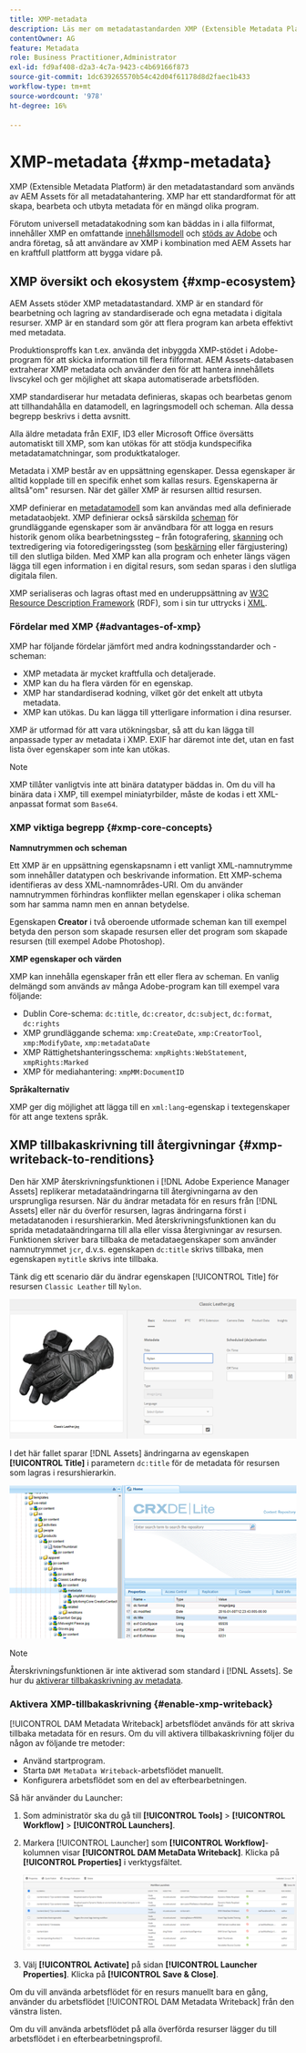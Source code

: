 ```yaml
---
title: XMP-metadata
description: Läs mer om metadatastandarden XMP (Extensible Metadata Platform) för metadatahantering. Det används av AEM som ett standardiserat format för att skapa, bearbeta och utbyta metadata.
contentOwner: AG
feature: Metadata
role: Business Practitioner,Administrator
exl-id: fd9af408-d2a3-4c7a-9423-c4b69166f873
source-git-commit: 1dc639265570b54c42d04f61178d8d2faec1b433
workflow-type: tm+mt
source-wordcount: '978'
ht-degree: 16%

---
```


# XMP-metadata {#xmp-metadata}

XMP (Extensible Metadata Platform) är den metadatastandard som används av AEM Assets för all metadatahantering. XMP har ett standardformat för att skapa, bearbeta och utbyta metadata för en mängd olika program.

Förutom universell metadatakodning som kan bäddas in i alla filformat, innehåller XMP en omfattande [innehållsmodell](#xmp-core-concepts) och [stöds av Adobe](#advantages-of-xmp) och andra företag, så att användare av XMP i kombination med AEM Assets har en kraftfull plattform att bygga vidare på.

## XMP översikt och ekosystem {#xmp-ecosystem}

AEM Assets stöder XMP metadatastandard. XMP är en standard för bearbetning och lagring av standardiserade och egna metadata i digitala resurser. XMP är en standard som gör att flera program kan arbeta effektivt med metadata.

Produktionsproffs kan t.ex. använda det inbyggda XMP-stödet i Adobe-program för att skicka information till flera filformat. AEM Assets-databasen extraherar XMP metadata och använder den för att hantera innehållets livscykel och ger möjlighet att skapa automatiserade arbetsflöden.

XMP standardiserar hur metadata definieras, skapas och bearbetas genom att tillhandahålla en datamodell, en lagringsmodell och scheman. Alla dessa begrepp beskrivs i detta avsnitt.

Alla äldre metadata från EXIF, ID3 eller Microsoft Office översätts automatiskt till XMP, som kan utökas för att stödja kundspecifika metadatamatchningar, som produktkataloger.

Metadata i XMP består av en uppsättning egenskaper. Dessa egenskaper är alltid kopplade till en specifik enhet som kallas resurs. Egenskaperna är alltså&quot;om&quot; resursen. När det gäller XMP är resursen alltid resursen.

XMP definierar en [metadatamodell](https://sv.wikipedia.org/wiki/Metadata) som kan användas med alla definierade metadataobjekt. XMP definierar också särskilda [scheman](https://en.wikipedia.org/wiki/XML_schema) för grundläggande egenskaper som är användbara för att logga en resurs historik genom olika bearbetningssteg – från fotografering, [skanning](https://sv.wikipedia.org/wiki/Bildl%C3%A4sare) och textredigering via fotoredigeringssteg (som [beskärning](https://sv.wikipedia.org/wiki/Bildbesk%C3%A4rning) eller färgjustering) till den slutliga bilden. Med XMP kan alla program och enheter längs vägen lägga till egen information i en digital resurs, som sedan sparas i den slutliga digitala filen.

XMP serialiseras och lagras oftast med en underuppsättning av [W3C](https://sv.wikipedia.org/wiki/World_Wide_Web_Consortium) [Resource Description Framework](https://sv.wikipedia.org/wiki/Resource_Description_Framework) (RDF), som i sin tur uttrycks i [XML](https://sv.wikipedia.org/wiki/XML).

### Fördelar med XMP {#advantages-of-xmp}

XMP har följande fördelar jämfört med andra kodningsstandarder och -scheman:

* XMP metadata är mycket kraftfulla och detaljerade.
* XMP kan du ha flera värden för en egenskap.
* XMP har standardiserad kodning, vilket gör det enkelt att utbyta metadata.
* XMP kan utökas. Du kan lägga till ytterligare information i dina resurser.

XMP är utformad för att vara utökningsbar, så att du kan lägga till anpassade typer av metadata i XMP. EXIF har däremot inte det, utan en fast lista över egenskaper som inte kan utökas.

>[!NOTE]
>
>XMP tillåter vanligtvis inte att binära datatyper bäddas in. Om du vill ha binära data i XMP, till exempel miniatyrbilder, måste de kodas i ett XML-anpassat format som `Base64`.

### XMP viktiga begrepp {#xmp-core-concepts}

**Namnutrymmen och scheman**

Ett XMP är en uppsättning egenskapsnamn i ett vanligt XML-namnutrymme som innehåller
datatypen och beskrivande information. Ett XMP-schema identifieras av dess XML-namnområdes-URI. Om du använder namnutrymmen förhindras konflikter mellan egenskaper i olika scheman som har samma namn men en annan betydelse.

Egenskapen **Creator** i två oberoende utformade scheman kan till exempel betyda den person som skapade resursen eller det program som skapade resursen (till exempel Adobe Photoshop).

**XMP egenskaper och värden**

XMP kan innehålla egenskaper från ett eller flera av scheman. En vanlig delmängd som används av många Adobe-program kan till exempel vara följande:

* Dublin Core-schema: `dc:title`, `dc:creator`, `dc:subject`, `dc:format`, `dc:rights`
* XMP grundläggande schema: `xmp:CreateDate`, `xmp:CreatorTool`, `xmp:ModifyDate`, `xmp:metadataDate`
* XMP Rättighetshanteringsschema: `xmpRights:WebStatement`, `xmpRights:Marked`
* XMP för mediahantering: `xmpMM:DocumentID`

**Språkalternativ**

XMP ger dig möjlighet att lägga till en `xml:lang`-egenskap i textegenskaper för att ange textens språk.

## XMP tillbakaskrivning till återgivningar {#xmp-writeback-to-renditions}

Den här XMP återskrivningsfunktionen i [!DNL Adobe Experience Manager Assets] replikerar metadataändringarna till återgivningarna av den ursprungliga resursen.
När du ändrar metadata för en resurs från [!DNL Assets] eller när du överför resursen, lagras ändringarna först i metadatanoden i resurshierarkin. Med återskrivningsfunktionen kan du sprida metadataändringarna till alla eller vissa återgivningar av resursen. Funktionen skriver bara tillbaka de metadataegenskaper som använder namnutrymmet `jcr`, d.v.s. egenskapen `dc:title` skrivs tillbaka, men egenskapen `mytitle` skrivs inte tillbaka.

Tänk dig ett scenario där du ändrar egenskapen [!UICONTROL Title] för resursen `Classic Leather` till `Nylon`.

![metadata](assets/metadata.png)

I det här fallet sparar [!DNL Assets] ändringarna av egenskapen **[!UICONTROL Title]** i parametern `dc:title` för de metadata för resursen som lagras i resurshierarkin.

![metadata som lagras i resursnoden i databasen](assets/metadata_stored.png)

>[!NOTE]
>
>Återskrivningsfunktionen är inte aktiverad som standard i [!DNL Assets]. Se hur du [aktiverar tillbakaskrivning av metadata](#enable-xmp-writeback).

### Aktivera XMP-tillbakaskrivning {#enable-xmp-writeback}

[!UICONTROL DAM Metadata Writeback] arbetsflödet används för att skriva tillbaka metadata för en resurs. Om du vill aktivera tillbakaskrivning följer du någon av följande tre metoder:

* Använd startprogram.
* Starta `DAM MetaData Writeback`-arbetsflödet manuellt.
* Konfigurera arbetsflödet som en del av efterbearbetningen.

Så här använder du Launcher:

1. Som administratör ska du gå till **[!UICONTROL Tools]** > **[!UICONTROL Workflow]** > **[!UICONTROL Launchers]**.
1. Markera [!UICONTROL Launcher] som **[!UICONTROL Workflow]**-kolumnen visar **[!UICONTROL DAM MetaData Writeback]**. Klicka på **[!UICONTROL Properties]** i verktygsfältet.

   ![Välj DAM-metadataåterskrivningsstartaren för att ändra dess egenskaper och aktivera den](assets/launcher-properties-metadata-writeback1.png)

1. Välj **[!UICONTROL Activate]** på sidan **[!UICONTROL Launcher Properties]**. Klicka på **[!UICONTROL Save & Close]**.

Om du vill använda arbetsflödet för en resurs manuellt bara en gång, använder du arbetsflödet [!UICONTROL DAM Metadata Writeback] från den vänstra listen.

Om du vill använda arbetsflödet på alla överförda resurser lägger du till arbetsflödet i en efterbearbetningsprofil.

<!-- Commenting for now. Need to document how to enable metadata writeback. See CQDOC-17254.

### Enable XMP writeback {#enable-xmp-writeback}

To enable the metadata changes to be propagated to the renditions of the asset when uploading it, modify the **[!UICONTROL Adobe CQ DAM Rendition Maker]** configuration in Configuration Manager.

1. To open Configuration Manager, access `https://[aem_server]:[port]/system/console/configMgr`.
1. Open the **[!UICONTROL Adobe CQ DAM Rendition Maker]** configuration.
1. Select the **[!UICONTROL Propagate XMP]** option, and then save the changes.

### Enable XMP write-back for specific renditions {#enable-xmp-writeback-for-specific-renditions}

To let the XMP write-back feature propagate metadata changes to select renditions, specify these renditions to the [!UICONTROL XMP Writeback Process] workflow step of DAM Metadata WriteBack workflow. By default, this step is configured with the original rendition.

For the XMP write-back feature to propagate metadata to the rendition thumbnails 140.100.png and 319.319.png, perform these steps.

1. Tap/click the AEM logo, and then navigate to **[!UICONTROL Tools]** &gt; **[!UICONTROL Workflow]** &gt; **[!UICONTROL Models]**.
1. From the Models page, open the **[!UICONTROL DAM Metadata Writeback]** workflow model.
1. In the **[!UICONTROL DAM Metadata Writeback]** properties page, open the **[!UICONTROL XMP Writeback Process]** step.
1. In the **[!UICONTROL Step Properties]** dialog box, tap/click the **[!UICONTROL Process]** tab.
1. In the **[!UICONTROL Arguments]** box, add `rendition:cq5dam.thumbnail.140.100.png,rendition:cq5dam.thumbnail.319.319.png`, and then tap/click **[!UICONTROL OK]**.

   ![step_properties](assets/step_properties.png)

1. Save the changes.
1. To regenerate the Pyramid TIFF (PTIFF) renditions for Dynamic Media images with the new attributes, add the **[!UICONTROL Dynamic Media Process Image Assets]** step to the DAM Metadata write-back workflow. PTIFF renditions are only created and stored locally in a Dynamic Media Hybrid implementation.

1. Save the workflow.

The metadata changes are propagated to the renditions renditions thumbnail.140.100.png and thumbnail.319.319.png of the asset, and not the others.
-->
